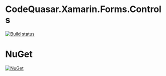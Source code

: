 # CodeQuasar.Xamarin.Forms.Controls
[![Build status](https://ci.appveyor.com/api/projects/status/mx4pnohow92mvven?svg=true)](https://ci.appveyor.com/project/randalvance/codequasar-xamarin-forms-controls)

# NuGet
[![NuGet](https://img.shields.io/nuget/v/CodeQuasar.Xamarin.Forms.Controls.svg)](https://www.nuget.org/packages/CodeQuasar.Xamarin.Forms.Controls)
